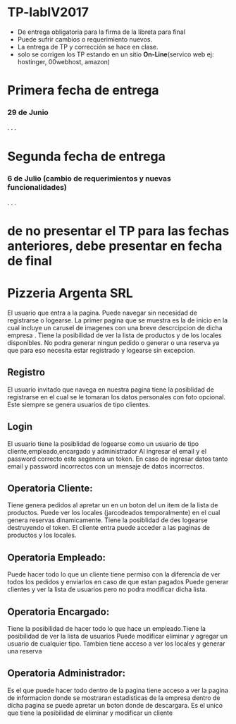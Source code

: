 # TP-labIV2017

- De entrega obligatoria para la firma de la libreta para final
- Puede sufrir cambios o requerimiento nuevos.
- La entrega de TP y corrección se hace en clase.
- solo se corrigen los TP estando en un sitio <strong>On-Line</strong>(servico web ej: hostinger, 00webhost, amazon)


<h1> Primera fecha de entrega</h1> 
<h3>29 de Junio</h3>
.
.
.


<h1> Segunda fecha de entrega</h1> 
<h3> 6 de Julio (cambio de requerimientos y nuevas funcionalidades)</h3>
.
.
.

 <h1> de no presentar el TP para las fechas anteriores, debe  presentar en fecha de final</h1>
 <h1>Pizzeria Argenta SRL</h1>
<p>El usuario que entra a la pagina. Puede navegar sin necesidad de registrarse o logearse.
La primer pagina que se muestra es la de inicio en la cual incluye un carusel de imagenes con una breve descrcipcion de dicha empresa .
Tiene la posibilidad de ver la lista de productos y de los locales disponibles. No podra generar ningun pedido
o generar o una reserva ya que para eso necesita estar registrado y logearse sin excepcion.</p>
<h2>Registro</h2>
El usuario invitado que navega en nuestra pagina tiene la posiblidad de registrarse en el cual se le tomaran los datos personales
con foto opcional. Este siempre se genera usuarios de tipo clientes.
<h2>Login </h2>
El usuario tiene la posiblidad de logearse como un usuario de tipo cliente,empleado,encargado y administrador
Al ingresar el email y el password correcto este segenera un token. En caso de ingresar datos tanto email y password incorrectos con un mensaje de datos incorrectos.
<h2>Operatoria Cliente:</h2>
<p>Tiene genera pedidos al apretar un en un boton del un item de la lista de productos.
Puede ver los locales (jarcodeados temporalmente) en el cual genera reservas dinamicamente.
Tiene la posiblidad de des logearse destruyendo el token.
El cliente entra puede acceder a las paginas de productos y los locales.</p> 
<h2>Operatoria Empleado:</h2>
<p>Puede hacer todo lo que un cliente tiene permiso con la diferencia de ver todos los pedidos y enviarlos en caso de que estan pagados
Puede generar clientes y ver la lista de usuarios pero no podra modificar dicha lista.</p>
<h2>Operatoria Encargado:</h2>
<p>Tiene la posibilidad de hacer todo lo que hace un empleado.Tiene la posibilidad de ver la lista de usuarios
Puede modificar eliminar y agregar un usuario de cualquier tipo. Tambien tiene acceso a ver los locales y generar una reserva</p>
<h2>Operatoria Administrador:</h2>
<p>Es el que puede hacer todo dentro de la pagina tiene acceso a ver la pagina de informacion donde se mostraran
estadisticas de la empresa dentro de dicha pagina se puede apretar un boton donde de descargara.
Es el unico que tiene la posibilidad de eliminar y modificar un cliente</p>